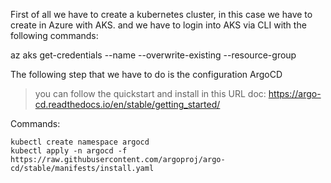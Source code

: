 First of all we have to create a kubernetes cluster, in this case we have to create in Azure with AKS.
and we have to login into AKS via CLI with the following commands:

az aks get-credentials --name <aksclustername> --overwrite-existing --resource-group <resourcegroupname>

The following step that we have to do is the configuration ArgoCD

> you can follow the quickstart and install in this URL doc: https://argo-cd.readthedocs.io/en/stable/getting_started/

Commands:

```
kubectl create namespace argocd
kubectl apply -n argocd -f https://raw.githubusercontent.com/argoproj/argo-cd/stable/manifests/install.yaml
```
